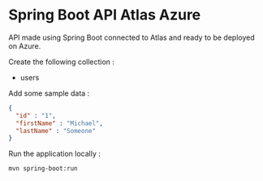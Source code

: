# Spring Boot API Atlas Azure

API made using Spring Boot connected to Atlas and ready to be deployed on Azure.

Create the following collection :
- users

Add some sample data :

```json
{
  "id" : "1",
  "firstName" : "Michael",
  "lastName" : "Someone"
}
```

Run the application locally :
```
mvn spring-boot:run
```

